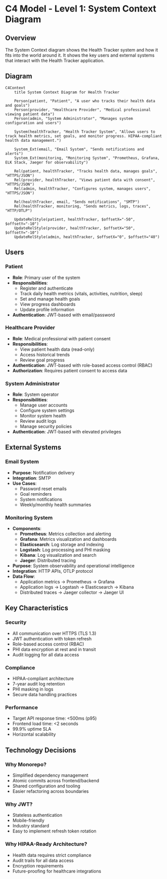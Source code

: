 # C4 Model - Level 1: System Context Diagram

## Overview

The System Context diagram shows the Health Tracker system and how it fits into the world around it. It shows the key users and external systems that interact with the Health Tracker application.

## Diagram

```mermaid
C4Context
    title System Context Diagram for Health Tracker

    Person(patient, "Patient", "A user who tracks their health data and goals")
    Person(provider, "Healthcare Provider", "Medical professional viewing patient data")
    Person(admin, "System Administrator", "Manages system configuration and users")

    System(healthTracker, "Health Tracker System", "Allows users to track health metrics, set goals, and monitor progress. HIPAA-compliant health data management.")

    System_Ext(email, "Email System", "Sends notifications and alerts")
    System_Ext(monitoring, "Monitoring System", "Prometheus, Grafana, ELK Stack, Jaeger for observability")

    Rel(patient, healthTracker, "Tracks health data, manages goals", "HTTPS/JSON")
    Rel(provider, healthTracker, "Views patient data with consent", "HTTPS/JSON")
    Rel(admin, healthTracker, "Configures system, manages users", "HTTPS/JSON")

    Rel(healthTracker, email, "Sends notifications", "SMTP")
    Rel(healthTracker, monitoring, "Sends metrics, logs, traces", "HTTP/OTLP")

    UpdateRelStyle(patient, healthTracker, $offsetX="-50", $offsetY="-10")
    UpdateRelStyle(provider, healthTracker, $offsetX="50", $offsetY="-10")
    UpdateRelStyle(admin, healthTracker, $offsetX="0", $offsetY="40")
```

## Users

### Patient

- **Role**: Primary user of the system
- **Responsibilities**:
  - Register and authenticate
  - Track daily health metrics (vitals, activities, nutrition, sleep)
  - Set and manage health goals
  - View progress dashboards
  - Update profile information
- **Authentication**: JWT-based with email/password

### Healthcare Provider

- **Role**: Medical professional with patient consent
- **Responsibilities**:
  - View patient health data (read-only)
  - Access historical trends
  - Review goal progress
- **Authentication**: JWT-based with role-based access control (RBAC)
- **Authorization**: Requires patient consent to access data

### System Administrator

- **Role**: System operator
- **Responsibilities**:
  - Manage user accounts
  - Configure system settings
  - Monitor system health
  - Review audit logs
  - Manage security policies
- **Authentication**: JWT-based with elevated privileges

## External Systems

### Email System

- **Purpose**: Notification delivery
- **Integration**: SMTP
- **Use Cases**:
  - Password reset emails
  - Goal reminders
  - System notifications
  - Weekly/monthly health summaries

### Monitoring System

- **Components**:
  - **Prometheus**: Metrics collection and alerting
  - **Grafana**: Metrics visualization and dashboards
  - **Elasticsearch**: Log storage and indexing
  - **Logstash**: Log processing and PHI masking
  - **Kibana**: Log visualization and search
  - **Jaeger**: Distributed tracing
- **Purpose**: System observability and operational intelligence
- **Integration**: HTTP APIs, OTLP protocol
- **Data Flow**:
  - Application metrics → Prometheus → Grafana
  - Application logs → Logstash → Elasticsearch → Kibana
  - Distributed traces → Jaeger collector → Jaeger UI

## Key Characteristics

### Security

- All communication over HTTPS (TLS 1.3)
- JWT authentication with token refresh
- Role-based access control (RBAC)
- PHI data encryption at rest and in transit
- Audit logging for all data access

### Compliance

- HIPAA-compliant architecture
- 7-year audit log retention
- PHI masking in logs
- Secure data handling practices

### Performance

- Target API response time: <500ms (p95)
- Frontend load time: <2 seconds
- 99.9% uptime SLA
- Horizontal scalability

## Technology Decisions

### Why Monorepo?

- Simplified dependency management
- Atomic commits across frontend/backend
- Shared configuration and tooling
- Easier refactoring across boundaries

### Why JWT?

- Stateless authentication
- Mobile-friendly
- Industry standard
- Easy to implement refresh token rotation

### Why HIPAA-Ready Architecture?

- Health data requires strict compliance
- Audit trails for all data access
- Encryption requirements
- Future-proofing for healthcare integrations
